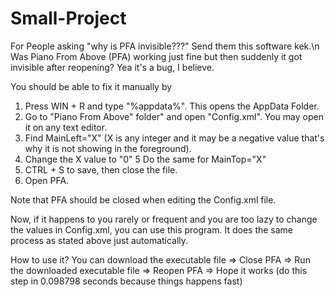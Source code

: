 # Small-Project

For People asking "why is PFA invisible???" Send them this software kek.\n
Was Piano From Above (PFA) working just fine but then suddenly it got invisible after reopening? Yea it's a bug, I believe.
  
  You should be able to fix it manually by
  1. Press WIN + R and type "%appdata%". This opens the AppData Folder.
  2. Go to "Piano From Above" folder" and open "Config.xml". You may open it on any text editor.
  3. Find MainLeft="X" (X is any integer and it may be a negative value that's why it is not showing in the foreground).
  4. Change the X value to "0"
  5 Do the same for MainTop="X"
  6. CTRL + S to save, then close the file.
  7. Open PFA. 
  
  Note that PFA should be closed when editing the Config.xml file.
  
Now, if it happens to you rarely or frequent and you are too lazy to change the values in Config.xml, you can use this program.
It does the same process as stated above just automatically. 

How to use it?
You can download the executable file => Close PFA => Run the downloaded executable file => Reopen PFA => Hope it works (do this step in 0.098798 seconds because things happens fast)
